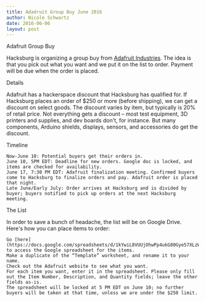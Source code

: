 ```yaml
---
title: Adadruit Group Buy June 2016
author: Nicole Schwartz
date: 2016-06-06
layout: post
---
```


Adafruit Group Buy

Hacksburg is organizing a group buy from [Adafruit Industries](https://www.adafruit.com/). The idea is that you pick out what you want and we put it on the list to order. Payment will be due when the order is placed.

Details

Adafruit has a hackerspace discount that Hacksburg has qualified for. If Hacksburg places an order of $250 or more (before shipping), we can get a discount on select goods. The discount varies by item, but typically is 20% of retail price. Not everything gets a discount – most test equipment, 3D printers and supplies, and dev boards don't, for instance. But many components, Arduino shields, displays, sensors, and accessories do get the discount.

Timeline

    Now-June 10: Potential buyers get their orders in.
    June 10, 5PM EDT: Deadline for new orders. Google doc is locked, and items are checked for availability.
    June 17, 7:30 PM EDT: Adafruit finalization meeting. Confirmed buyers come to Hacksburg to finalize orders and pay. Adafruit order is placed that night.
    Late June/Early July: Order arrives at Hacksburg and is divided by buyer; buyers notified to pick up orders at the next Hacksburg meeting.

The List

In order to save a bunch of headache, the list will be on Google Drive. Here's how you can place items to order:

    Go [here](https://docs.google.com/spreadsheets/d/1kYwiL8VUUjOhwPp4ukG80Gye57XLzWO85eTOlvPCW0w/edit#gid=353455354) to access the Google spreadsheet for the items.
    Make a duplicate of the “Template” worksheet, and rename it to your name.
    Check out the Adafruit website to see what you want.
    For each item you want, enter it in the spreadsheet. Please only fill out the Item Number, Description, and Quantity fields; leave the other fields as-is.
    The spreadsheet will be locked at 5 PM EDT on June 10; no further buyers will be taken at that time, unless we are under the $250 limit.


